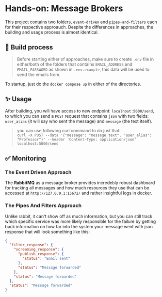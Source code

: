 # Hands-on: Message Brokers

This project contains two folders, `event-driven` and `pipes-and-filters` each for their respective approauch.
Despite the differences in approaches, the building and usage process is almost identical.

## 🔨 Build process

> Before starting either of approaches, make sure to create `.env` file in either/both of the folders that contains `EMAIL_ADDRESS` and `EMAIL_PASSWORD` as shown in `.env.example`, this data will be used to send the emails from.

To startup, just do the `docker compose up` in either of the directories.

## ✨ Usage

After building, you will have access to new endpoint: `localhost:5000/send`, to which you can send a `POST` request that contains `json` with two fields: `user_alias` (it will say who sent the message) and `message` (the text itself).

> you can use following curl command to do just that: <br/>
> `curl -X POST --data '{"message": "message text", "user_alias": "Professor"}' --header 'Content-Type: application/json'  localhost:5000/send`

##  ✅ Monitoring

### The Event Driven Approach

The **RabbitMQ** as a message broker provides incredebly robust dashboard for tracking all messages and how much resources they use that can be accessed at `http://127.0.0.1:15672/` and rather insightful logs in docker.

### The Pipes And Filters Approach

Unlike rabbit, it can't show off as much information, but you can still track which specific service was more likely responsible for the failure by getting back information on how far into the system your message went with json response that will look something like this:

```json
{
  "filter_response": {
    "screaming_response": {
      "publish_response": {
        "status": "Email sent"
      },
      "status": "Message forwarded"
    },
    "status": "Message forwarded"
  },
  "status": "Message forwarded"
}
```